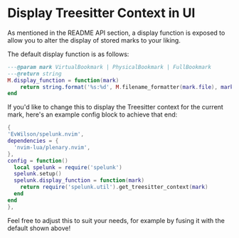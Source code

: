 # Display Treesitter Context in UI

As mentioned in the README API section, a display function is exposed to allow you to alter the display of stored marks to your liking.

The default display function is as follows:
```lua
---@param mark VirtualBookmark | PhysicalBookmark | FullBookmark
---@return string
M.display_function = function(mark)
	return string.format('%s:%d', M.filename_formatter(mark.file), mark.line)
end
```

If you'd like to change this to display the Treesitter context for the current mark, here's an example config block to achieve that end:
```lua
{
'EvWilson/spelunk.nvim',
dependencies = {
  'nvim-lua/plenary.nvim',
},
config = function()
  local spelunk = require('spelunk')
  spelunk.setup()
  spelunk.display_function = function(mark)
	return require('spelunk.util').get_treesitter_context(mark)
  end
end
},
```
Feel free to adjust this to suit your needs, for example by fusing it with the default shown above!
